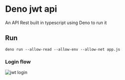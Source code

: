 # Deno jwt api

An API Rest built in typescript using Deno to run it

## Run

```
deno run --allow-read --allow-env --allow-net app.js
```

### Login flow

![jwt login](https://cdn.auth0.com/content/jwt/jwt-diagram.png)
